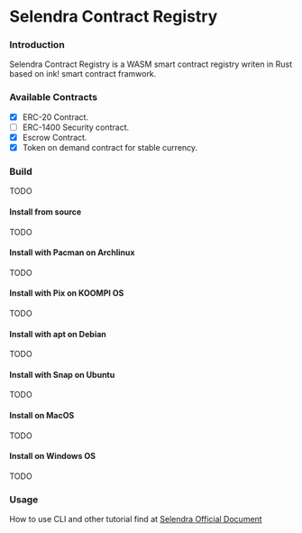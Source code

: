 # Selendra Contract Registry

### Introduction

Selendra Contract Registry is a WASM smart contract registry writen in Rust based on ink! smart contract framwork. 

### Available Contracts

- [x] ERC-20 Contract.
- [ ] ERC-1400 Security contract.
- [x] Escrow Contract.
- [x] Token on demand contract for stable currency.

### Build 

TODO

#### Install from source

TODO

#### Install with Pacman on Archlinux

TODO 

#### Install with Pix on KOOMPI OS

TODO

#### Install with apt on Debian

TODO

#### Install with Snap on Ubuntu

TODO


#### Install on MacOS

TODO

#### Install on Windows OS

TODO

### Usage
How to use CLI and other tutorial find at [Selendra Official Document](https://docs.selendra.org)